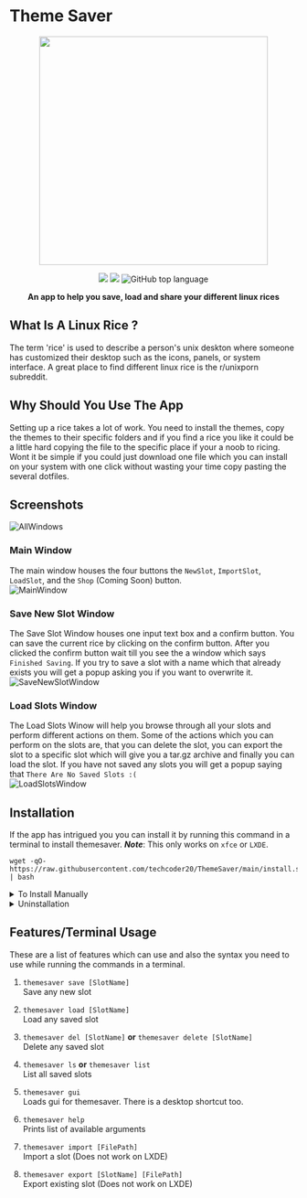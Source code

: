# Theme Saver
<p align="center">
  <img width="400" src="https://raw.githubusercontent.com/techcoder20/ThemeSaver/main/GUI/Icons/ThemeSaverLogo.png">  
</p>


<p align="center">
  <img src="https://img.shields.io/badge/Platform-GNU/Linux-orange?style=for-the-badge&logo=Linux">

  <img src="https://img.shields.io/badge/DE-XFCE/LXDE-blue?style=for-the-badge&logo=XFCE">

  <img alt="GitHub top language" src="https://img.shields.io/github/languages/top/techcoder20/themesaver?logo=Python&style=for-the-badge">

</p>

<p align="center">
<b> An app to help you save, load and share your different linux rices </b>
</p>

## What Is A Linux Rice ?
The term 'rice' is used to describe a person's unix deskton where someone has customized their desktop such as the icons, panels, or system interface. A great place to find different linux rice is the r/unixporn subreddit.   

## Why Should You Use The App
Setting up a rice takes a lot of work. You need to install the themes, copy the themes to their specific folders and if you find a rice you like it could be a little hard copying the file to the specific place if your a noob to ricing. Wont it be simple if you could just download one file which you can install on your system with one click without wasting your time copy pasting the several dotfiles. 

## Screenshots
![AllWindows](https://raw.githubusercontent.com/techcoder20/ThemeSaver/main/Screenshots/AllWindows.png)

### Main Window
The main window houses the four buttons the `NewSlot`, `ImportSlot`, `LoadSlot`, and the `Shop` (Coming Soon) button.    
![MainWindow](https://raw.githubusercontent.com/techcoder20/ThemeSaver/main/Screenshots/MainWindow.png)

### Save New Slot Window
The Save Slot Window houses one input text box and a confirm button. You can save the current rice by clicking on the confirm button. After you clicked the confirm button wait till you see the a window which says `Finished Saving`. If you try to save a slot with a name which that already exists you will get a popup asking you if you want to overwrite it.  
![SaveNewSlotWindow](https://raw.githubusercontent.com/techcoder20/ThemeSaver/main/Screenshots/SaveNewSlotWindow.png)

### Load Slots Window
The Load Slots Winow will help you browse through all your slots and perform different actions on them. Some of the actions which you can perform on the slots are, that you can delete the slot, you can export the slot to a specific slot which will give you a tar.gz archive and finally you can load the slot. If you have not saved any slots you will get a popup saying that `There Are No Saved Slots :(`  
![LoadSlotsWindow](https://raw.githubusercontent.com/techcoder20/ThemeSaver/main/Screenshots/LoadSlotsWindow.png)


## Installation
If the app has intrigued you you can install it by running this command in a terminal to install themesaver. ***Note***: This only works on `xfce` or `LXDE`.
```
wget -qO- https://raw.githubusercontent.com/techcoder20/ThemeSaver/main/install.sh | bash
```

<details>
<summary>To Install Manually</summary>
To manually install ThemeSaver:
 
```
git clone https://github.com/techcoer20/themesaver ~/ThemeSaver
~/ThemeSaver/install.sh
```
</details>

<details>
<summary>Uninstallation</summary>
If you dont like themesaver for some reason you can uninstall by running this command in a terminal.  

```
themesaver uninstall
```
</details>   

## Features/Terminal Usage
These are a list of features which can use and also the syntax you need to use while running the commands in a terminal.
1. `themesaver save [SlotName]`   
Save any new slot

2. `themesaver load [SlotName]`   
Load any saved slot

3. `themesaver del [SlotName]`  **or** `themesaver delete [SlotName]`  
Delete any saved slot

4. `themesaver ls`  **or** `themesaver list`  
List all saved slots

5. `themesaver gui`   
Loads gui for themesaver. There is a desktop shortcut too.

5. `themesaver help`  
Prints list of available arguments

6. `themesaver import [FilePath]`  
Import a slot (Does not work on LXDE)

7. `themesaver export [SlotName] [FilePath]`  
Export existing slot (Does not work on LXDE)

